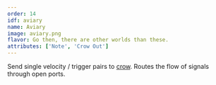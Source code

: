 ```yaml
---
order: 14
idf: aviary
name: Aviary
image: aviary.png
flavor: Go then, there are other worlds than these.
attributes: ['Note', 'Crow Out']
---
```

Send single velocity / trigger pairs to [crow](https://monome.org/docs/crow/). Routes the flow of signals through open ports.